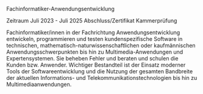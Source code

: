 Fachinformatiker-Anwendungsentwicklung

Zeitraum
Juli 2023 - Juli 2025
Abschluss/Zertifikat
Kammerprüfung

Fachinformatiker/innen in der Fachrichtung Anwendungsentwicklung entwickeln, programmieren und testen kundenspezifische Software in technischen, mathematisch-naturwissenschaftlichen oder kaufmännischen Anwendungsschwerpunkten bis hin zu Multimedia-Anwendungen und Expertensystemen. Sie beheben Fehler und beraten und schulen die Kunden bzw. Anwender. Wichtiger Bestandteil ist der Einsatz moderner Tools der Softwareentwicklung und die Nutzung der gesamten Bandbreite der aktuellen Informations- und Telekommunikationstechnologien bis hin zu Multimediaanwendungen.
